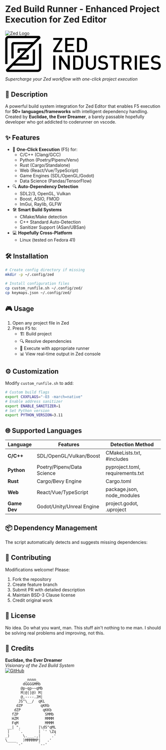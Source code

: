 # Zed Build Runner - Enhanced Project Execution for Zed Editor

![Zed Logo](https://zed.dev/static/images/zed_logo.png) 
<svg width="622" viewBox="0 0 622 144" fill="none" xmlns="http://www.w3.org/2000/svg">
<path fill-rule="evenodd" clip-rule="evenodd" d="M9 13.5C9 11.0147 11.0147 9 13.5 9H128.636L112.886 24.75H33.75C28.7794 24.75 24.75 28.7794 24.75 33.75V90H33.75V33.75H103.886L88.136 49.5H56.25C52.5221 49.5 49.5 52.5221 49.5 56.25V67.5H58.5V58.5H79.136L5.15901 132.477C0.906757 136.729 3.91837 144 9.93198 144H130.5C137.956 144 144 137.956 144 130.5V31.5H135V130.5C135 132.985 132.985 135 130.5 135H15.364L31.114 119.25H110.25C115.221 119.25 119.25 115.221 119.25 110.25V54H110.25V110.25H40.114L55.5827 94.7812H87.75C91.4779 94.7812 94.5 91.7592 94.5 88.0312V76.5H85.5V85.7812H64.5827L138.841 11.523C143.093 7.27073 140.082 0 134.068 0H13.5C6.04416 0 0 6.04416 0 13.5V112.5H9V13.5ZM228.44 64.8663H192V57.4883L218.296 15.9386H192V8.25H228.44V15.2397L201.988 57.1388H228.44V64.8663ZM276.038 64.8663H239.676V8.25H276.038V15.9386H248.337V32.4808H271.98V40.1306H248.337V57.1388H276.038V64.8663ZM327.342 39.0045V36.1698V33.2963C327.342 30.371 327.225 27.8211 326.991 25.6465C326.757 23.4719 326.211 21.3362 325.352 19.2393C324.52 17.1424 323.258 15.2526 321.568 13.5699C318.004 10.0233 313.102 8.25 306.859 8.25H286.884V64.8663H306.859C313.102 64.8663 318.004 63.093 321.568 59.5464C323.258 57.8637 324.52 55.9221 325.352 53.7216C326.211 51.5212 326.757 49.2819 326.991 47.0038C327.225 44.7257 327.342 42.0593 327.342 39.0045ZM318.564 28.6365C318.668 30.3969 318.72 32.908 318.72 36.1698C318.72 41.0626 318.551 44.7775 318.212 47.3144C317.874 49.8514 317.029 51.8577 315.677 53.3333C313.362 55.8703 310.136 57.1388 306.001 57.1388H295.545V15.9386H306.001C310.11 15.9386 313.336 17.2201 315.677 19.7829C316.587 20.7926 317.263 22.074 317.705 23.6273C318.173 25.1805 318.46 26.8503 318.564 28.6365ZM200.661 135.284H192V78.6678H200.661V135.284ZM250.405 135.284H258.325V78.6678H249.703V118.431L223.407 78.6678H215.487V135.284H224.148V95.4429L250.405 135.284ZM312.022 106.588V109.422C312.022 112.477 311.905 115.143 311.671 117.422C311.437 119.7 310.891 121.939 310.032 124.139C309.2 126.34 307.939 128.281 306.248 129.964C302.685 133.511 297.782 135.284 291.539 135.284H271.564V78.6678H291.539C297.782 78.6678 302.685 80.4411 306.248 83.9877C307.939 85.6704 309.2 87.5602 310.032 89.6571C310.891 91.754 311.437 93.8897 311.671 96.0642C311.905 98.2388 312.022 100.789 312.022 103.714V106.588ZM303.4 106.588C303.4 103.326 303.348 100.815 303.244 99.0543C303.14 97.268 302.854 95.5983 302.386 94.045C301.943 92.4917 301.267 91.2103 300.357 90.2007C298.016 87.6378 294.791 86.3564 290.681 86.3564H280.225V127.557H290.681C294.817 127.557 298.042 126.288 300.357 123.751C301.709 122.275 302.555 120.269 302.893 117.732C303.231 115.195 303.4 111.48 303.4 106.588ZM360.413 126.392C362.182 123.415 363.066 120.01 363.066 116.179V78.6678H354.444V115.791C354.444 118.302 353.95 120.476 352.962 122.314C351.999 124.152 350.621 125.576 348.826 126.586C347.057 127.57 344.99 128.061 342.623 128.061C340.256 128.061 338.188 127.57 336.419 126.586C334.651 125.576 333.285 124.152 332.323 122.314C331.36 120.45 330.879 118.276 330.879 115.791V78.6678H322.257V116.179C322.257 120.01 323.141 123.415 324.91 126.392C326.679 129.369 329.111 131.673 332.206 133.304C335.301 134.935 338.773 135.75 342.623 135.75C346.498 135.75 349.983 134.935 353.079 133.304C356.2 131.673 358.645 129.369 360.413 126.392ZM410.95 119.13C410.95 121.641 410.456 123.945 409.468 126.042C408.479 128.113 407.049 129.886 405.176 131.362C403.33 132.812 401.171 133.912 398.7 134.663C396.229 135.388 393.498 135.75 390.507 135.75C386.163 135.75 382.379 135.18 379.153 134.041C375.954 132.876 373.015 130.961 370.336 128.294L376.11 122.625C377.385 123.919 378.776 124.981 380.285 125.809C381.819 126.638 383.445 127.22 385.162 127.557C386.878 127.893 388.712 128.061 390.663 128.061C394.33 128.061 397.204 127.298 399.285 125.77C401.366 124.243 402.406 122.107 402.406 119.363C402.406 116.8 401.652 114.846 400.143 113.5C399.467 112.826 398.674 112.322 397.763 111.985C396.879 111.623 395.605 111.325 393.94 111.092L387.229 110.16C382.6 109.513 378.997 107.998 376.422 105.617C373.665 103.054 372.287 99.4555 372.287 94.8216C372.287 91.5339 373.054 88.6345 374.589 86.1234C376.123 83.6123 378.321 81.6707 381.182 80.2987C384.043 78.9007 387.412 78.2018 391.287 78.2018C395.11 78.2018 398.414 78.7195 401.197 79.755C403.98 80.7646 406.568 82.3826 408.961 84.609L403.421 90.0454C402.276 88.9322 401.054 88.065 399.753 87.4437C398.453 86.7965 397.1 86.3434 395.696 86.0846C394.291 85.7998 392.744 85.6574 391.053 85.6574C388.894 85.6574 387.034 86.0328 385.474 86.7835C383.913 87.5343 382.717 88.5827 381.884 89.9289C381.078 91.2491 380.675 92.7636 380.675 94.4722C380.675 96.7244 381.39 98.4847 382.821 99.7532C383.523 100.349 384.446 100.892 385.591 101.384C386.735 101.85 387.945 102.174 389.219 102.355L395.696 103.326C398.297 103.714 400.416 104.245 402.055 104.918C403.72 105.565 405.137 106.432 406.308 107.52C409.403 110.212 410.95 114.082 410.95 119.13ZM441.772 86.3564H457.417V78.6678H417.466V86.3564H433.15V135.284H441.772V86.3564ZM507.096 135.284H497.03L485.052 111.442H474.284V135.284H465.623V78.6678H487.705C491.191 78.6678 494.273 79.3797 496.952 80.8035C499.657 82.2014 501.725 84.1559 503.155 86.667C504.612 89.1522 505.34 91.9999 505.34 95.21C505.34 99.0931 504.287 102.342 502.18 104.957C500.099 107.545 497.381 109.306 494.026 110.238L507.096 135.284ZM496.718 95.2876C496.718 92.5176 495.833 90.3431 494.065 88.7639C492.322 87.1589 489.981 86.3564 487.042 86.3564H474.284V104.102H487.042C489.955 104.102 492.296 103.313 494.065 101.734C495.833 100.154 496.718 98.0058 496.718 95.2876ZM517.981 135.284H526.642V78.6678H517.981V135.284ZM574.5 135.284H538.138V78.6678H574.5V86.3564H546.8V102.899H570.442V110.548H546.8V127.557H574.5V135.284ZM620.459 126.042C621.448 123.945 621.942 121.641 621.942 119.13C621.942 114.082 620.394 110.212 617.299 107.52C616.129 106.432 614.711 105.565 613.046 104.918C611.408 104.245 609.288 103.714 606.687 103.326L600.211 102.355C598.936 102.174 597.727 101.85 596.582 101.384C595.438 100.892 594.515 100.349 593.812 99.7532C592.382 98.4847 591.666 96.7244 591.666 94.4722C591.666 92.7636 592.07 91.2491 592.876 89.9289C593.708 88.5827 594.905 87.5343 596.465 86.7835C598.026 86.0328 599.886 85.6574 602.044 85.6574C603.735 85.6574 605.283 85.7998 606.687 86.0846C608.092 86.3434 609.444 86.7965 610.745 87.4437C612.045 88.065 613.268 88.9322 614.412 90.0454L619.952 84.609C617.559 82.3826 614.971 80.7646 612.188 79.755C609.405 78.7195 606.102 78.2018 602.278 78.2018C598.403 78.2018 595.035 78.9007 592.174 80.2987C589.313 81.6707 587.115 83.6123 585.58 86.1234C584.046 88.6345 583.278 91.5339 583.278 94.8216C583.278 99.4555 584.657 103.054 587.414 105.617C589.989 107.998 593.591 109.513 598.221 110.16L604.931 111.092C606.596 111.325 607.871 111.623 608.755 111.985C609.665 112.322 610.458 112.826 611.135 113.5C612.643 114.846 613.398 116.8 613.398 119.363C613.398 122.107 612.357 124.243 610.276 125.77C608.196 127.298 605.322 128.061 601.654 128.061C599.703 128.061 597.87 127.893 596.153 127.557C594.436 127.22 592.811 126.638 591.276 125.809C589.768 124.981 588.376 123.919 587.102 122.625L581.328 128.294C584.007 130.961 586.946 132.876 590.145 134.041C593.37 135.18 597.154 135.75 601.498 135.75C604.489 135.75 607.22 135.388 609.691 134.663C612.162 133.912 614.321 132.812 616.168 131.362C618.04 129.886 619.471 128.113 620.459 126.042Z" fill="black"/>
</svg>

*Supercharge your Zed workflow with one-click project execution*

## 📖 Description
A powerful build system integration for Zed Editor that enables F5 execution for **50+ languages/frameworks** with intelligent dependency handling. Created by **Euclidae, the Ever Dreamer**, a barely passable hopefully developer who got addicted to coderunner on vscode.

## ✨ Features
- 🚀 **One-Click Execution** (F5) for:
  - C/C++ (Clang/GCC)
  - Python (Poetry/Pipenv/Venv)
  - Rust (Cargo/Standalone)
  - Web (React/Vue/TypeScript)
  - Game Engines (SDL/OpenGL/Godot)
  - Data Science (Pandas/TensorFlow)
- 🔍 **Auto-Dependency Detection**
  - SDL2/3, OpenGL, Vulkan
  - Boost, ASIO, FMOD
  - ImGui, Raylib, GLFW
- 🛠 **Smart Build Systems**
  - CMake/Make detection
  - C++ Standard Auto-Detection
  - Sanitizer Support (ASan/UBSan)
- 💻 **Hopefully Cross-Platform**
  - Linux (tested on Fedora 41)

## 🛠 Installation
```bash
# Create config directory if missing
mkdir -p ~/.config/zed

# Install configuration files
cp custom_runfile.sh ~/.config/zed/
cp keymaps.json ~/.config/zed/
```

## 🎮 Usage
1. Open any project file in Zed
2. Press <kbd>F5</kbd> to:
   - 🏗 Build project
   - 🔍 Resolve dependencies
   - 🚀 Execute with appropriate runner
   - 📊 View real-time output in Zed console

## ⚙️ Customization
Modify `custom_runfile.sh` to add:
```bash
# Custom build flags
export CXXFLAGS="-O3 -march=native"
# Enable address sanitizer
export ENABLE_SANITIZER=1
# Set Python version
export PYTHON_VERSION=3.11
```

## 🌐 Supported Languages
| Language       | Features                              | Detection Method               |
|----------------|---------------------------------------|---------------------------------|
| **C/C++**      | SDL/OpenGL/Vulkan/Boost               | CMakeLists.txt, #includes       |
| **Python**     | Poetry/Pipenv/Data Science            | pyproject.toml, requirements.txt|
| **Rust**       | Cargo/Bevy Engine                     | Cargo.toml                      |
| **Web**        | React/Vue/TypeScript                  | package.json, node_modules      |
| **Game Dev**   | Godot/Unity/Unreal Engine             | project.godot, .uproject        |

## 📦 Dependency Management
The script automatically detects and suggests missing dependencies:

## 🤝 Contributing
Modifications welcome! Please:
1. Fork the repository
2. Create feature branch
3. Submit PR with detailed description
4. Maintain BSD-3 Clause license
5. Credit original work

## 📜 License
No idea. Do what you want, man. This stuff ain't nothing to me man. I should be solving real problems and improving, not this.

## 🌟 Credits
**Euclidae, the Ever Dreamer**  
*Visionary of the Zed Build System*  
[![GitHub](https://img.shields.io/badge/GitHub-Euclidae-blue)](https://github.com/euclidae)

```ascii-art
         _nnnn_                 
        dGGGGMMb   
       @p~qp~~qMb  
       M|@||@) M|  
       @,----.JM|   
      JS^\__/  qKL
     dZP        qKRb
    dZP          qKKb
   fZP            SMMb
   HZM            MMMM
   FqM            MMMM
 __| ".        |\dS"qML
 |    `.       | `' \Zq
_)      \.___.,|     .'
\____   )MMMMMP|   .'
     `-'       `--' 
```
